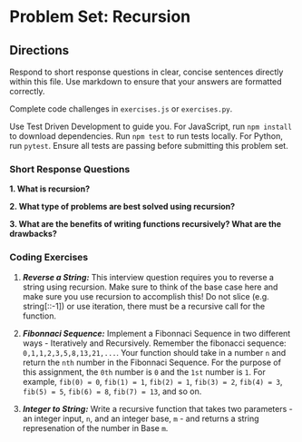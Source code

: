 # Problem Set: Recursion

## Directions
Respond to short response questions in clear, concise sentences directly within this file. Use markdown to ensure that your answers are formatted correctly.

Complete code challenges in `exercises.js` or `exercises.py`. 

Use Test Driven Development to guide you. For JavaScript, run `npm install` to download dependencies. Run `npm test` to run tests locally. For Python, run `pytest`. Ensure all tests are passing before submitting this problem set.

### Short Response Questions

**1. What is recursion?**

**2. What type of problems are best solved using recursion?**

**3. What are the benefits of writing functions recursively? What are the drawbacks?**

### Coding Exercises

1. **_Reverse a String:_** This interview question requires you to reverse a string using recursion. Make sure to think of the base case here and make sure you use recursion to accomplish this! Do not slice (e.g. string[::-1]) or use iteration, there must be a recursive call for the function.

2. **_Fibonnaci Sequence:_** Implement a Fibonnaci Sequence in two different ways - Iteratively and Recursively. Remember the fibonacci sequence: `0,1,1,2,3,5,8,13,21,...`. Your function should take in a number `n` and return the `nth` number in the Fibonnaci Sequence. For the purpose of this assignment, the `0th` number is `0` and the `1st` number is `1`. For example, `fib(0) = 0`, `fib(1) = 1`, `fib(2) = 1`, `fib(3) = 2`, `fib(4) = 3`, `fib(5) = 5`, `fib(6) = 8`, `fib(7) = 13`, and so on. 

3. **_Integer to String:_** Write a recursive function that takes two parameters - an integer input, `n`, and an integer base, `m` - and returns a string represenation of the number in Base `m`.
